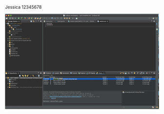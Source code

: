 Jessica
12345678

![alt text](https://github.com/Jessica-yka/COMP3111H-Lab1/blob/master/delete_test.png)